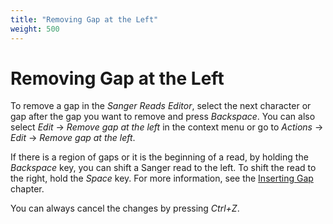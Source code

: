```yaml
---
title: "Removing Gap at the Left"
weight: 500
---
```


# Removing Gap at the Left

To remove a gap in the _Sanger Reads Editor_, select the next character or gap after the gap you want to remove and press _Backspace_. You can also select _Edit_ -> _Remove gap at the left_ in the context menu or go to _Actions_ -> _Edit_ -> _Remove gap at the left_.

If there is a region of gaps or it is the beginning of a read, by holding the _Backspace_ key, you can shift a Sanger read to the left. To shift the read to the right, hold the _Space_ key. For more information, see the [Inserting Gap](inserting-gap) chapter.

You can always cancel the changes by pressing _Ctrl+Z_.